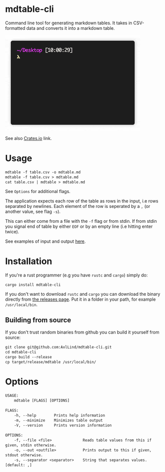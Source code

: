 # mdtable-cli
Command line tool for generating markdown tables. It takes in CSV-formatted data and converts it into a markdown table.

![Demo gif](./demo.gif)

See also [Crates.io](https://crates.io/crates/mdtable-cli) link.

# Usage
```
mdtable -f table.csv -o mdtable.md
mdtable -f table.csv > mdtable.md
cat table.csv | mdtable > mdtable.md
```
See `Options` for additional flags.

The application expects each row of the table as rows in the input, i.e rows separated by newlines. Each element of the row is seperated by a `,` (or another value, see flag `-s`).

This can either come from a file with the `-f` flag or from stdin. If from stdin you signal end of table by either `EOF` or by an empty line (i.e hitting enter twice).

See examples of input and output [here](./examples.md).

# Installation
If you're a rust programmer (e.g you have `rustc` and `cargo`) simply do:
```
cargo install mdtable-cli
```

If you don't want to download `rustc` and `cargo` you can download the binary directly from [the releases page](https://github.com/AxlLind/mdtable-cli/releases). Put it in a folder in your path, for example `/usr/local/bin`.

## Building from source
If you don't trust random binaries from github you can build it yourself from source:
```
git clone git@github.com:AxlLind/mdtable-cli.git
cd mdtable-cli
cargo build --release
cp target/release/mdtable /usr/local/bin/
```


# Options
```
USAGE:
    mdtable [FLAGS] [OPTIONS]

FLAGS:
    -h, --help        Prints help information
    -m, --minimize    Minimizes table output
    -V, --version     Prints version information

OPTIONS:
    -f, --file <file>              Reads table values from this if given, stdin otherwise.
    -o, --out <outfile>            Prints output to this if given, stdout otherwise.
    -s, --separator <separator>    String that separates values. [default: ,]
```

